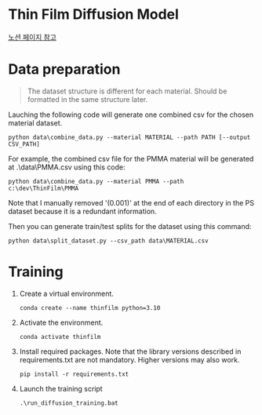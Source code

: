 # Thin Film Diffusion Model

[노션 페이지 참고](https://dalbom.notion.site/Thin-Film-Diffusion-Model-52358c026f0345fa8c382065133565fc?pvs=4)

# Data preparation
> The dataset structure is different for each material. Should be formatted in the same structure later.

Lauching the following code will generate one combined csv for the chosen material dataset. 

`python data\combine_data.py --material MATERIAL --path PATH [--output CSV_PATH]`

For example, the combined csv file for the PMMA material will be generated at .\data\PMMA.csv using this code:

`python data\combine_data.py --material PMMA --path c:\dev\ThinFilm\PMMA`

Note that I manually removed '(0.001)' at the end of each directory in the PS dataset because it is a redundant information.

Then you can generate train/test splits for the dataset using this command:

`python data\split_dataset.py --csv_path data\MATERIAL.csv`

# Training

1. Create a virtual environment.

    `conda create --name thinfilm python=3.10`

2. Activate the environment.

    `conda activate thinfilm`

3. Install required packages. Note that the library versions described in requirements.txt are not mandatory. Higher versions may also work.

    `pip install -r requirements.txt`

4. Launch the training script

    `.\run_diffusion_training.bat`
